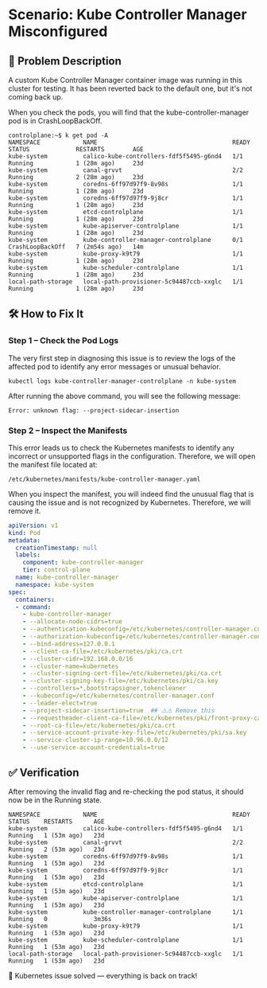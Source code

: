 # Scenario: Kube Controller Manager Misconfigured

## 📝 Problem Description
A custom Kube Controller Manager container image was running in this cluster for testing. It has been reverted back to the default one, but it's not coming back up. 

When you check the pods, you will find that the kube-controller-manager pod is in CrashLoopBackOff.

```
controlplane:~$ k get pod -A
NAMESPACE            NAME                                      READY   STATUS             RESTARTS        AGE
kube-system          calico-kube-controllers-fdf5f5495-g6nd4   1/1     Running            1 (28m ago)     23d
kube-system          canal-grvvt                               2/2     Running            2 (28m ago)     23d
kube-system          coredns-6ff97d97f9-8v98s                  1/1     Running            1 (28m ago)     23d
kube-system          coredns-6ff97d97f9-9j8cr                  1/1     Running            1 (28m ago)     23d
kube-system          etcd-controlplane                         1/1     Running            1 (28m ago)     23d
kube-system          kube-apiserver-controlplane               1/1     Running            1 (28m ago)     23d
kube-system          kube-controller-manager-controlplane      0/1     CrashLoopBackOff   7 (2m54s ago)   14m
kube-system          kube-proxy-k9t79                          1/1     Running            1 (28m ago)     23d
kube-system          kube-scheduler-controlplane               1/1     Running            1 (28m ago)     23d
local-path-storage   local-path-provisioner-5c94487ccb-xxglc   1/1     Running            1 (28m ago)     23d
```
## 🛠️ How to Fix It

### Step 1 – Check the Pod Logs
The very first step in diagnosing this issue is to review the logs of the affected pod to identify any error messages or unusual behavior.
```
kubectl logs kube-controller-manager-controlplane -n kube-system
```
After running the above command, you will see the following message:
```
Error: unknown flag: --project-sidecar-insertion
```
### Step 2 – Inspect the Manifests
This error leads us to check the Kubernetes manifests to identify any incorrect or unsupported flags in the configuration.
Therefore, we will open the manifest file located at:
```
/etc/kubernetes/manifests/kube-controller-manager.yaml
```
When you inspect the manifest, you will indeed find the unusual flag that is causing the issue and is not recognized by Kubernetes.
Therefore, we will remove it.
```yaml
apiVersion: v1
kind: Pod
metadata:
  creationTimestamp: null
  labels:
    component: kube-controller-manager
    tier: control-plane
  name: kube-controller-manager
  namespace: kube-system
spec:
  containers:
  - command:
    - kube-controller-manager
    - --allocate-node-cidrs=true
    - --authentication-kubeconfig=/etc/kubernetes/controller-manager.conf
    - --authorization-kubeconfig=/etc/kubernetes/controller-manager.conf
    - --bind-address=127.0.0.1
    - --client-ca-file=/etc/kubernetes/pki/ca.crt
    - --cluster-cidr=192.168.0.0/16
    - --cluster-name=kubernetes
    - --cluster-signing-cert-file=/etc/kubernetes/pki/ca.crt
    - --cluster-signing-key-file=/etc/kubernetes/pki/ca.key
    - --controllers=*,bootstrapsigner,tokencleaner
    - --kubeconfig=/etc/kubernetes/controller-manager.conf
    - --leader-elect=true
    - --project-sidecar-insertion=true  ## ⚠️⚠️ Remove this 
    - --requestheader-client-ca-file=/etc/kubernetes/pki/front-proxy-ca.crt
    - --root-ca-file=/etc/kubernetes/pki/ca.crt
    - --service-account-private-key-file=/etc/kubernetes/pki/sa.key
    - --service-cluster-ip-range=10.96.0.0/12
    - --use-service-account-credentials=true
```
## ✅ Verification
After removing the invalid flag and re-checking the pod status, it should now be in the Running state.
```
NAMESPACE            NAME                                      READY   STATUS    RESTARTS      AGE
kube-system          calico-kube-controllers-fdf5f5495-g6nd4   1/1     Running   1 (53m ago)   23d
kube-system          canal-grvvt                               2/2     Running   2 (53m ago)   23d
kube-system          coredns-6ff97d97f9-8v98s                  1/1     Running   1 (53m ago)   23d
kube-system          coredns-6ff97d97f9-9j8cr                  1/1     Running   1 (53m ago)   23d
kube-system          etcd-controlplane                         1/1     Running   1 (53m ago)   23d
kube-system          kube-apiserver-controlplane               1/1     Running   1 (53m ago)   23d
kube-system          kube-controller-manager-controlplane      1/1     Running   0             3m36s
kube-system          kube-proxy-k9t79                          1/1     Running   1 (53m ago)   23d
kube-system          kube-scheduler-controlplane               1/1     Running   1 (53m ago)   23d
local-path-storage   local-path-provisioner-5c94487ccb-xxglc   1/1     Running   1 (53m ago)   23d
```

🧩 Kubernetes issue solved — everything is back on track!
